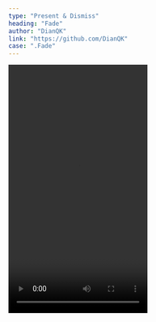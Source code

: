 ```yaml
---
type: "Present & Dismiss"
heading: "Fade"
author: "DianQK"
link: "https://github.com/DianQK"
case: ".Fade"
---
```


<video id="video" width="275" height="490" controls="" preload="assets/videos/present/Fade.mp4" loop>
<source src="assets/videos/present/Fade.mp4" type="video/mp4">
</video>
